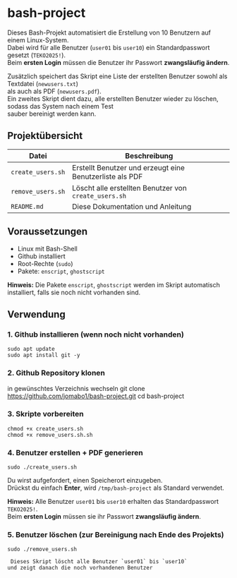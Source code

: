 # bash-project

Dieses Bash-Projekt automatisiert die Erstellung von 10 Benutzern auf einem Linux-System.  
Dabei wird für alle Benutzer (`user01` bis `user10`) ein Standardpasswort gesetzt (`TEKO2025!`).  
Beim **ersten Login** müssen die Benutzer ihr Passwort **zwangsläufig ändern**.  

Zusätzlich speichert das Skript eine Liste der erstellten Benutzer sowohl als Textdatei (`newusers.txt`)  
als auch als PDF (`newusers.pdf`).  
Ein zweites Skript dient dazu, alle erstellten Benutzer wieder zu löschen, sodass das System nach einem Test  
sauber bereinigt werden kann.

## Projektübersicht

| Datei                | Beschreibung                                                       |
|---------------------|---------------------------------------------------------------------|
| `create_users.sh`   | Erstellt Benutzer und erzeugt eine Benutzerliste als PDF           |
| `remove_users.sh`  | Löscht alle erstellten Benutzer von `create_users.sh`              |
| `README.md`         | Diese Dokumentation und Anleitung                                  |


##  Voraussetzungen

- Linux mit Bash-Shell
- Github installiert 
- Root-Rechte (`sudo`)  
- Pakete: `enscript`, `ghostscript`  

**Hinweis:** Die Pakete `enscript`, `ghostscript` werden im Skript automatisch installiert, falls sie noch nicht vorhanden sind.


##  Verwendung

### 1. Github installieren (wenn noch nicht vorhanden)


    sudo apt update
    sudo apt install git -y


### 2. Github Repository klonen
in gewünschtes Verzeichnis wechseln
    git clone https://github.com/jomabo1/bash-project.git
    cd bash-project


### 3. Skripte vorbereiten

  
    chmod +x create_users.sh
    chmod +x remove_users.sh.sh


### 4. Benutzer erstellen + PDF generieren


    sudo ./create_users.sh

 Du wirst aufgefordert, einen Speicherort einzugeben.  
    Drückst du einfach **Enter**, wird `/tmp/bash-project` als Standard verwendet.

   **Hinweis:**  Alle Benutzer `user01` bis `user10` erhalten das Standardpasswort `TEKO2025!`.  
    Beim **ersten Login** müssen sie ihr Passwort **zwangsläufig ändern**.
    
### 5. Benutzer löschen (zur Bereinigung nach Ende des Projekts)

    sudo ./remove_users.sh

     Dieses Skript löscht alle Benutzer `user01` bis `user10`  
    und zeigt danach die noch vorhandenen Benutzer


